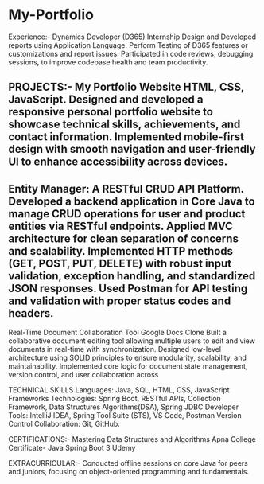 # My-Portfolio
Experience:- Dynamics Developer (D365) Internship 
Design and Developed reports using Application Language.
Perform Testing of D365 features or customizations and report issues.
Participated in code reviews, debugging sessions, to improve codebase health and team productivity.

PROJECTS:-
My Portfolio Website HTML, CSS, JavaScript.
Designed and developed a responsive personal portfolio website to showcase technical skills, achievements, and contact information.
Implemented mobile-first design with smooth navigation and user-friendly Ul to enhance accessibility across devices.
--------------
Entity Manager: A RESTful CRUD API Platform.
Developed a backend application in Core Java to manage CRUD operations for user and product entities via RESTful endpoints.
Applied MVC architecture for clean separation of concerns and sealability.
Implemented HTTP methods (GET, POST, PUT, DELETE) with robust input validation, exception handling, and standardized JSON responses.
Used Postman for API testing and validation with proper status codes and headers.
-----------------
Real-Time Document Collaboration Tool Google Docs Clone
Built a collaborative document editing tool allowing multiple users to edit and view documents in real-time with synchronization.
Designed low-level architecture using SOLID principles to ensure modularity, scalability, and maintainability. Implemented core logic for document state management, version control, and user collaboration across

TECHNICAL SKILLS
Languages: Java, SQL, HTML, CSS, JavaScript
Frameworks Technologies: Spring Boot, RESTful APIs, Collection Framework, Data Structures Algorithms(DSA), Spring JDBC
Developer Tools: IntelliJ IDEA, Spring Tool Suite (STS), VS Code, Postman
Version Control Collaboration: Git, GitHub.

CERTIFICATIONS:- 
Mastering Data Structures and Algorithms Apna College
Certificate- Java Spring Boot 3 Udemy

EXTRACURRICULAR:- 
Conducted offline sessions on core Java for peers and juniors, focusing on object-oriented programming and fundamentals.
